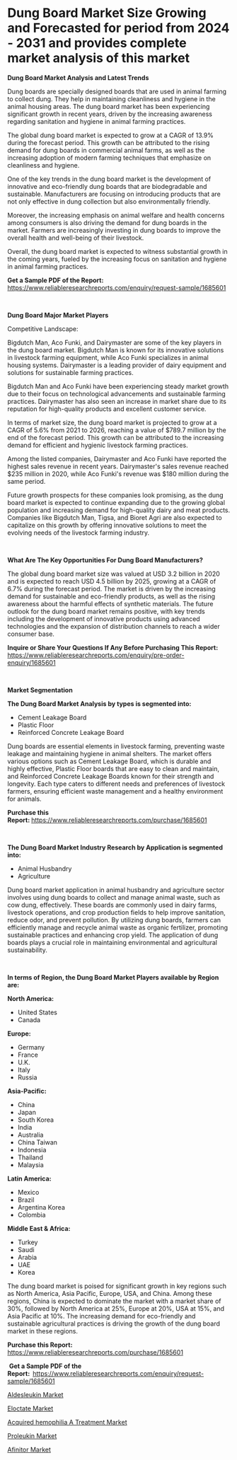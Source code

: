 <p><h1>Dung Board Market Size Growing and Forecasted for period from 2024 - 2031 and provides complete market analysis of this market</h1></p><p><strong>Dung Board Market Analysis and Latest Trends</strong></p>
<p><p>Dung boards are specially designed boards that are used in animal farming to collect dung. They help in maintaining cleanliness and hygiene in the animal housing areas. The dung board market has been experiencing significant growth in recent years, driven by the increasing awareness regarding sanitation and hygiene in animal farming practices.</p><p>The global dung board market is expected to grow at a CAGR of 13.9% during the forecast period. This growth can be attributed to the rising demand for dung boards in commercial animal farms, as well as the increasing adoption of modern farming techniques that emphasize on cleanliness and hygiene.</p><p>One of the key trends in the dung board market is the development of innovative and eco-friendly dung boards that are biodegradable and sustainable. Manufacturers are focusing on introducing products that are not only effective in dung collection but also environmentally friendly.</p><p>Moreover, the increasing emphasis on animal welfare and health concerns among consumers is also driving the demand for dung boards in the market. Farmers are increasingly investing in dung boards to improve the overall health and well-being of their livestock.</p><p>Overall, the dung board market is expected to witness substantial growth in the coming years, fueled by the increasing focus on sanitation and hygiene in animal farming practices.</p></p>
<p><strong>Get a Sample PDF of the Report:&nbsp;</strong> <a href="https://www.reliableresearchreports.com/enquiry/request-sample/1685601">https://www.reliableresearchreports.com/enquiry/request-sample/1685601</a></p>
<p>&nbsp;</p>
<p><strong>Dung Board Major Market Players</strong></p>
<p><p>Competitive Landscape:</p><p>Bigdutch Man, Aco Funki, and Dairymaster are some of the key players in the dung board market. Bigdutch Man is known for its innovative solutions in livestock farming equipment, while Aco Funki specializes in animal housing systems. Dairymaster is a leading provider of dairy equipment and solutions for sustainable farming practices.</p><p>Bigdutch Man and Aco Funki have been experiencing steady market growth due to their focus on technological advancements and sustainable farming practices. Dairymaster has also seen an increase in market share due to its reputation for high-quality products and excellent customer service.</p><p>In terms of market size, the dung board market is projected to grow at a CAGR of 5.6% from 2021 to 2026, reaching a value of $789.7 million by the end of the forecast period. This growth can be attributed to the increasing demand for efficient and hygienic livestock farming practices.</p><p>Among the listed companies, Dairymaster and Aco Funki have reported the highest sales revenue in recent years. Dairymaster's sales revenue reached $235 million in 2020, while Aco Funki's revenue was $180 million during the same period.</p><p>Future growth prospects for these companies look promising, as the dung board market is expected to continue expanding due to the growing global population and increasing demand for high-quality dairy and meat products. Companies like Bigdutch Man, Tigsa, and Bioret Agri are also expected to capitalize on this growth by offering innovative solutions to meet the evolving needs of the livestock farming industry.</p></p>
<p>&nbsp;</p>
<p><strong>What Are The Key Opportunities For Dung Board Manufacturers?</strong></p>
<p><p>The global dung board market size was valued at USD 3.2 billion in 2020 and is expected to reach USD 4.5 billion by 2025, growing at a CAGR of 6.7% during the forecast period. The market is driven by the increasing demand for sustainable and eco-friendly products, as well as the rising awareness about the harmful effects of synthetic materials. The future outlook for the dung board market remains positive, with key trends including the development of innovative products using advanced technologies and the expansion of distribution channels to reach a wider consumer base.</p></p>
<p><strong>Inquire or Share Your Questions If Any Before Purchasing This Report:</strong> <a href="https://www.reliableresearchreports.com/enquiry/pre-order-enquiry/1685601">https://www.reliableresearchreports.com/enquiry/pre-order-enquiry/1685601</a></p>
<p>&nbsp;</p>
<p><strong>Market Segmentation</strong></p>
<p><strong>The Dung Board Market Analysis by types is segmented into:</strong></p>
<p><ul><li>Cement Leakage Board</li><li>Plastic Floor</li><li>Reinforced Concrete Leakage Board</li></ul></p>
<p><p>Dung boards are essential elements in livestock farming, preventing waste leakage and maintaining hygiene in animal shelters. The market offers various options such as Cement Leakage Board, which is durable and highly effective, Plastic Floor boards that are easy to clean and maintain, and Reinforced Concrete Leakage Boards known for their strength and longevity. Each type caters to different needs and preferences of livestock farmers, ensuring efficient waste management and a healthy environment for animals.</p></p>
<p><strong>Purchase this Report:&nbsp;</strong><a href="https://www.reliableresearchreports.com/purchase/1685601">https://www.reliableresearchreports.com/purchase/1685601</a></p>
<p>&nbsp;</p>
<p><strong>The Dung Board Market Industry Research by Application is segmented into:</strong></p>
<p><ul><li>Animal Husbandry</li><li>Agriculture</li></ul></p>
<p><p>Dung board market application in animal husbandry and agriculture sector involves using dung boards to collect and manage animal waste, such as cow dung, effectively. These boards are commonly used in dairy farms, livestock operations, and crop production fields to help improve sanitation, reduce odor, and prevent pollution. By utilizing dung boards, farmers can efficiently manage and recycle animal waste as organic fertilizer, promoting sustainable practices and enhancing crop yield. The application of dung boards plays a crucial role in maintaining environmental and agricultural sustainability.</p></p>
<p>&nbsp;</p>
<p><strong>In terms of Region, the Dung Board Market Players available by Region are:</strong></p>
<p>
    <p> <strong> North America: </strong>
        <ul>
            <li>United States</li>
            <li>Canada</li>
        </ul>
        </p> 
    <p> <strong> Europe: </strong>
        <ul>
            <li>Germany</li>
            <li>France</li>
            <li>U.K.</li>
            <li>Italy</li>
            <li>Russia</li>
        </ul>
        </p> 
    <p> <strong> Asia-Pacific: </strong>
        <ul>
            <li>China</li>
            <li>Japan</li>
            <li>South Korea</li>
            <li>India</li>
            <li>Australia</li>
            <li>China Taiwan</li>
            <li>Indonesia</li>
            <li>Thailand</li>
            <li>Malaysia</li>
        </ul>
        </p> 
    <p> <strong> Latin America: </strong>
        <ul>
            <li>Mexico</li>
            <li>Brazil</li>
            <li>Argentina Korea</li>
            <li>Colombia</li>
        </ul>
        </p> 
    <p> <strong> Middle East & Africa: </strong>
        <ul>
            <li>Turkey</li>
            <li>Saudi</li>
            <li>Arabia</li>
            <li>UAE</li>
            <li>Korea</li>
        </ul>
    </p>
    </p>
<p><p>The dung board market is poised for significant growth in key regions such as North America, Asia Pacific, Europe, USA, and China. Among these regions, China is expected to dominate the market with a market share of 30%, followed by North America at 25%, Europe at 20%, USA at 15%, and Asia Pacific at 10%. The increasing demand for eco-friendly and sustainable agricultural practices is driving the growth of the dung board market in these regions.</p></p>
<p><strong>Purchase this Report: </strong><a href="https://www.reliableresearchreports.com/purchase/1685601">https://www.reliableresearchreports.com/purchase/1685601</a></p>
<p>&nbsp;<strong>Get a Sample PDF of the Report:&nbsp;&nbsp;</strong><a href="https://www.reliableresearchreports.com/enquiry/request-sample/1685601">https://www.reliableresearchreports.com/enquiry/request-sample/1685601</a></p>
<p><strong></strong></p>
<p><p><a href="https://medium.com/@mekhirenner/aldesleukin-market-size-reveals-the-best-marketing-channels-in-global-industry-3cac39a8f6a8">Aldesleukin Market</a></p><p><a href="https://medium.com/@mekhirenner/eloctate-market-report-reveals-the-latest-trends-and-growth-opportunities-of-this-market-11de0ad95b25">Eloctate Market</a></p><p><a href="https://medium.com/@mekhirenner/acquired-hemophilia-a-treatment-market-competitive-analysis-market-trends-and-forecast-to-2031-5ba81ed37495">Acquired hemophilia A Treatment Market</a></p><p><a href="https://medium.com/@mekhirenner/proleukin-market-share-evolution-and-market-growth-trends-2024-2031-1b1e304332c1">Proleukin Market</a></p><p><a href="https://medium.com/@sophiegrant777/afinitor-market-share-evolution-and-market-growth-trends-2024-2031-bb7118bf1976">Afinitor Market</a></p></p>